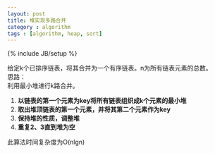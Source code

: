 ```yaml
---
layout: post
title: 堆实现多路合并
category : algorithm
tags : [algorithm, heap, sort]
---
```

{% include JB/setup %}

给定k个已排序链表，将其合并为一个有序链表。n为所有链表元素的总数。  
思路：  
利用最小堆进行k路合并。  

1. __以链表的第一个元素为key将所有链表组织成k个元素的最小堆__
2. __取出堆顶链表的第一个元素，并将其第二个元素作为key__
3. __保持堆的性质，调整堆__
4. __重复2、3直到堆为空__

此算法时间复杂度为O(nlgn)
